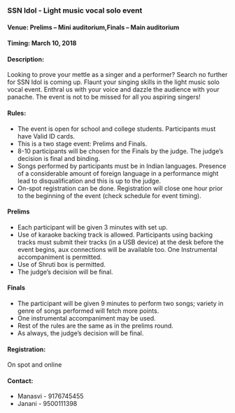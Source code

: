 ### SSN Idol - Light music vocal solo event

#### <!-- <i class="fas fa-map-marker-alt"></i> --> Venue: Prelims – Mini auditorium,Finals – Main auditorium

#### <!-- <i class="far fa-calendar-alt"></i> --> Timing: March 10, 2018

#### <!-- <i class="fas fa-edit"></i> --> Description:
  Looking to prove your mettle as a singer and a performer? Search no further for SSN Idol is coming up. Flaunt your singing skills in the light music solo vocal event. Enthral us with your voice and dazzle the audience with your panache. The event is not to be missed for all you aspiring singers!

#### <!-- <i class="fas fa-bullhorn"></i> --> Rules:
  * The event is open for school and college students. Participants must have Valid ID cards.
  * This is a two stage event: Prelims and Finals.
  * 8-10 participants will be chosen for the Finals by the judge. The judge’s decision is final and binding.
  * Songs performed by participants must be in Indian languages. Presence of a considerable amount of foreign language in a performance might lead to disqualification and this is up to the judge.
  * On-spot registration can be done. Registration will close one hour prior to the beginning of the event (check schedule for event timing).

#### Prelims
  * Each participant will be given 3 minutes with set up.
  * Use of karaoke backing track is allowed. Participants using backing tracks must submit their tracks (in a USB device) at the desk before the event begins, aux connections will be available too. One Instrumental accompaniment is permitted.
  * Use of Shruti box is permitted.
  * The judge’s decision will be final.
  
#### Finals
  * The participant will be given 9 minutes to perform two songs; variety in genre of songs performed will fetch more points.
  * One instrumental accompaniment may be used.
  * Rest of the rules are the same as in the prelims round.
  * As always, the judge’s decision will be final.

#### Registration:
  On spot and online            

#### <!-- <i class="fas fa-phone"></i> --> Contact:
  * Manasvi - 9176745455
  * Janani - 9500111398
